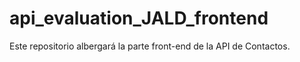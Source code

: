 # api_evaluation_JALD_frontend
Este repositorio albergará la parte front-end de la API de Contactos.
